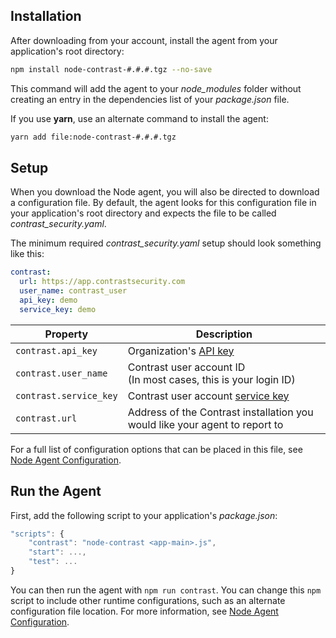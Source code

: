 <!--
title: "Node.js Agent Installation"
description: "Learn how to install, set up and run the Node.js agent."
tags: "NodeJS agent installation"
-->


## Installation

After downloading from your account, install the agent from your application's root directory:

``` sh
npm install node-contrast-#.#.#.tgz --no-save
```
This command will add the agent to your *node_modules* folder without creating an entry in the dependencies list of your *package.json* file.

If you use **yarn**, use an alternate command to install the agent:

``` sh
yarn add file:node-contrast-#.#.#.tgz
```

## Setup

When you download the Node agent, you will also be directed to download a configuration file. By default, the agent looks for this configuration file in your application's root directory and expects the file to be called *contrast_security.yaml*.

The minimum required *contrast_security.yaml* setup should look something like this:

``` yaml
contrast:
  url: https://app.contrastsecurity.com
  user_name: contrast_user
  api_key: demo
  service_key: demo
```


 Property                | Description
------------------------ | ------------
`contrast.api_key`       | Organization's [API key](user-account.html#profile)
`contrast.user_name`     | Contrast user account ID <br> (In most cases, this is your login ID)
`contrast.service_key`   | Contrast user account [service key](user-account.html#profile)
`contrast.url`           | Address of the Contrast installation you would like your agent to report to


For a full list of configuration options that can be placed in this file, see [Node Agent Configuration](installation-nodeconfig.html).

## Run the Agent

First, add the following script to your application's *package.json*:

``` javascript
"scripts": {
	"contrast": "node-contrast <app-main>.js",
	"start": ...,
	"test": ...
}
```

You can then run the agent with `npm run contrast`. You can change this `npm` script to include other runtime configurations, such as an alternate configuration file location. For more information, see [Node Agent Configuration](installation-nodeconfig.html).
